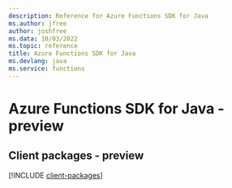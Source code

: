 ```yaml
---
description: Reference for Azure Functions SDK for Java
ms.author: jfree
author: joshfree
ms.data: 10/03/2022
ms.topic: reference
title: Azure Functions SDK for Java
ms.devlang: java
ms.service: functions
---
```

# Azure Functions SDK for Java - preview

## Client packages - preview
[!INCLUDE [client-packages](functions-client-index.md)]